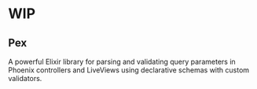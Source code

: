 # WIP

## Pex

A powerful Elixir library for parsing and validating query parameters in Phoenix controllers and LiveViews using declarative schemas with custom validators.
